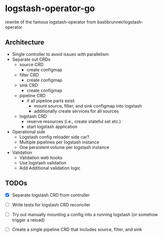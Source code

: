 # logstash-operator-go

rewrite of the famous logstash-operator from bastibrunner/logstash-operator


## Architecture 

- Single controller to avoid issues with parallelism
- Separate out CRDs
  - source CRD
    - create configmap
  - filter CRD
    - create configmap
  - sink CRD
    - create configmap
  - pipeline CRD
    - if all pipeline parts exist:
      - mount source, filter, and sink configmap into logstash
      - additionally create services for all sources
  - logstash CRD
    - reserve resources (i.e., create stateful set etc.)
    - start logstash application
- Operational side
  - Logstash config reloader side car?
  - Multiple pipelines per logstash instance
  - One persistent volume per logstash instance
- Validation
  - Validation web hooks
  - Use logstash validation
  - Add Additional validation logic


## TODOs

- [X] Separate logstash CRD from controller
- [ ] Write tests for logstash CRD reconciler
- [ ] Try out manually mounting a config into a running logstash (or somehow trigger a reload)
- [ ] Create a single pipeline CRD that includes source, filter, and sink

